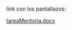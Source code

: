 link con los pantallazos:

[tareaMentoria.docx](https://github.com/SantiagoCifuentes/Activity_ApiRestful/files/8100550/tareaMentoria.docx)
